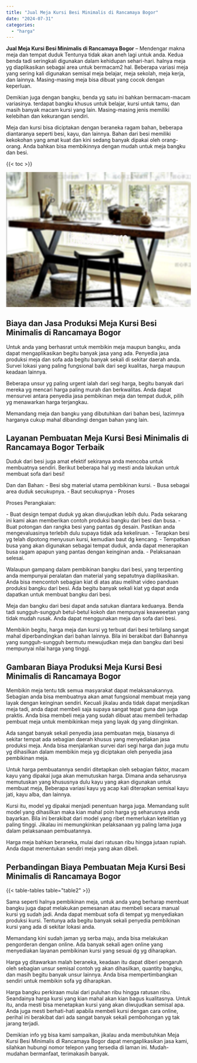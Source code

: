 ```yaml
---
title: "Jual Meja Kursi Besi Minimalis di Rancamaya Bogor"
date: "2024-07-31"
categories: 
  - "harga"
---
```


**Jual Meja Kursi Besi Minimalis di Rancamaya Bogor** – Mendengar makna meja dan tempat duduk Tentunya tidak akan aneh lagi untuk anda. Kedua benda tadi seringkali digunakan dalam kehidupan sehari-hari. halnya meja yg diaplikasikan sebagai area untuk bermacam2 hal. Beberapa variasi meja yang sering kali digunakan semisal meja belajar, meja sekolah, meja kerja, dan lainnya. Masing-masing meja bisa dibuat yang cocok dengan keperluan.

Demikian juga dengan bangku, benda yg satu ini bahkan bermacam-macam variasinya. terdapat bangku khusus untuk belajar, kursi untuk tamu, dan masih banyak macam kursi yang lain. Masing-masing jenis memiliki kelebihan dan kekurangan sendiri.

Meja dan kursi bisa diciptakan dengan beraneka ragam bahan, beberapa diantaranya seperti besi, kayu, dan lainnya. Bahan dari besi memiliki kekokohan yang amat kuat dan kini sedang banyak dipakai oleh orang-orang. Anda bahkan bisa membikinnya dengan mudah untuk meja bangku dan besi.

{{< toc >}}

![Jual Meja Kursi Besi Minimalis di Rancamaya Bogor](/images/jual-meja-besi-murah06.png)

## Biaya dan Jasa Produksi Meja Kursi Besi Minimalis di Rancamaya Bogor

Untuk anda yang berhasrat untuk membikin meja maupun bangku, anda dapat mengaplikasikan begitu banyak jasa yang ada. Penyedia jasa produksi meja dan sofa ada begitu banyak sekali di sekitar daerah anda. Survei lokasi yang paling fungsional baik dari segi kualitas, harga maupun keadaan lainnya.

Beberapa unsur yg paling urgent ialah dari segi harga, begitu banyak dari mereka yg mencari harga paling murah dan berkwalitas. Anda dapat mensurvei antara penyedia jasa pembikinan meja dan tempat duduk, pilih yg menawarkan harga terjangkau.

Memandang meja dan bangku yang dibutuhkan dari bahan besi, lazimnya harganya cukup mahal dibandingi dengan bahan yang lain.

## Layanan Pembuatan Meja Kursi Besi Minimalis di Rancamaya Bogor Terbaik

Duduk dari besi juga amat efektif sekiranya anda mencoba untuk membuatnya sendiri. Berikut beberapa hal yg mesti anda lakukan untuk membuat sofa dari besi!

Dan dan Bahan: - Besi sbg material utama pembikinan kursi. - Busa sebagai area duduk secukupnya. - Baut secukupnya - Proses

Proses Perangkaian:

\- Buat design tempat duduk yg akan diwujudkan lebih dulu. Pada sekarang ini kami akan memberikan contoh produksi bangku dari besi dan busa. - Buat potongan dan rangka besi yang pantas dg desain. Pastikan anda mengevaluasinya terlebih dulu supaya tidak ada kekeliruan. - Terapkan besi yg telah dipotong menyusun kursi, kemudian baut dg kencang. - Tempatkan busa yang akan digunakan sebagai tempat duduk, anda dapat menerapkan busa ragam apapun yang pantas dengan keinginan anda. - Pelaksanaan selesai.

Walaupun gampang dalam pembikinan bangku dari besi, yang terpenting anda mempunyai peralatan dan material yang sepatutnya diaplikasikan. Anda bisa mencontoh sebagian kiat di atas atau melihat video panduan produksi bangku dari besi. Ada begitu banyak sekali kiat yg dapat anda dapatkan untuk membuat bangku dari besi.

Meja dan bangku dari besi dapat anda satukan diantara keduanya. Benda tadi sungguh-sungguh betul-betul kokoh dan mempunyai keaweeetan yang tidak mudah rusak. Anda dapat menggunakan meja dan sofa dari besi.

Membikin begitu, harga meja dan kursi yg terbuat dari besi terbilang sangat mahal diperbandingkan dari bahan lainnya. Bila ini berakibat dari Bahannya yang sungguh-sungguh bermutu mewujudkan meja dan bangku dari besi mempunyai nilai harga yang tinggi.

## Gambaran Biaya Produksi Meja Kursi Besi Minimalis di Rancamaya Bogor

Membikin meja tentu tdk semua masyarakat dapat melaksanakannya. Sebagian anda bisa membuatnya akan amat fungsional membuat meja yang layak dengan keinginan sendiri. Kecuali jikalau anda tidak dapat menjadikan meja tadi, anda dapat membeli saja supaya sangat tepat guna dan juga praktis. Anda bisa membeli meja yang sudah dibuat atau membeli terhadap pembuat meja untuk membikinkan meja yang layak dg yang diinginkan.

Ada sangat banyak sekali penyedia jasa pembuatan meja, biasanya di sekitar tempat ada sebagian daerah khusus yang menyediakan jasa produksi meja. Anda bisa menjalankan survei dari segi harga dan juga mutu yg dihasilkan dalam membikin meja yg diciptakan oleh penyedia jasa pembikinan meja.

Untuk harga pembuatannya sendiri ditetapkan oleh sebagian faktor, macam kayu yang dipakai juga akan memutuskan harga. Dimana anda seharusnya memutuskan yang khususnya dulu kayu yang akan digunakan untuk membuat meja, Beberapa variasi kayu yg acap kali diterapkan semisal kayu jati, kayu alba, dan lainnya.

Kursi itu, model yg dipakai menjadi penentuan harga juga. Memandang sulit model yang dihasilkan maka kian mahal poin harga yg seharusnya anda bayarkan. Bila ini berakibat dari model yang ribet memerlukan ketelitian yg paling tinggi. Jikalau ini memungkinkan pelaksanaan yg paling lama juga dalam pelaksanaan pembuatannya.

Harga meja bahkan beraneka, mulai dari ratusan ribu hingga jutaan rupiah. Anda dapat menentukan sendiri meja yang akan dibeli.

## Perbandingan Biaya Pembuatan Meja Kursi Besi Minimalis di Rancamaya Bogor

{{< table-tables table="table2" >}}

Sama seperti halnya pembikinan meja, untuk anda yang berharap membuat bangku juga dapat melakukan pemesanan atau membeli secara manual kursi yg sudah jadi. Anda dapat membuat sofa di tempat yg menyediakan produksi kursi. Tentunya ada begitu banyak sekali penyedia pembikinan kursi yang ada di sekitar lokasi anda.

Memandang kini sudah jaman yg serba maju, anda bisa melakukan pengorderan dengan online. Ada banyak sekali agen online yang menyediakan layanan pembikinan kursi yang sesuai dg yg diharapkan.

Harga yg ditawarkan malah beraneka, keadaan itu dapat diberi pengaruh oleh sebagian unsur semisal contoh yg akan dihasilkan, quantity bangku, dan masih begitu banyak unsur lainnya. Anda bisa mempertimbangkan sendiri untuk membikin sofa yg diharapkan.

Harga bangku perkiraan mulai dari puluhan ribu hingga ratusan ribu. Seandainya harga kursi yang kian mahal akan kian bagus kualitasnya. Untuk itu, anda mesti bisa menetapkan kursi yang akan diwujudkan semisal apa. Anda juga mesti berhati-hati apabila membeli kursi dengan cara online, perihal ini berakibat dari ada sangat banyak sekali pembohongan yg tak jarang terjadi.

Demikian info yg bisa kami sampaikan, jikalau anda membutuhkan Meja Kursi Besi Minimalis di Rancamaya Bogor dapat mengaplikasikan jasa kami, silahkan hubungi nomor telepon yang tersedia di laman ini. Mudah-mudahan bermanfaat, terimakasih banyak.
